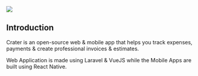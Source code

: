 <img src="https://res.cloudinary.com/bytefury/image/upload/v1574149856/Crater/craterframe.png">

## Introduction

Crater is an open-source web & mobile app that helps you track expenses, payments & create professional invoices & estimates.

Web Application is made using Laravel & VueJS while the Mobile Apps are built using React Native.
